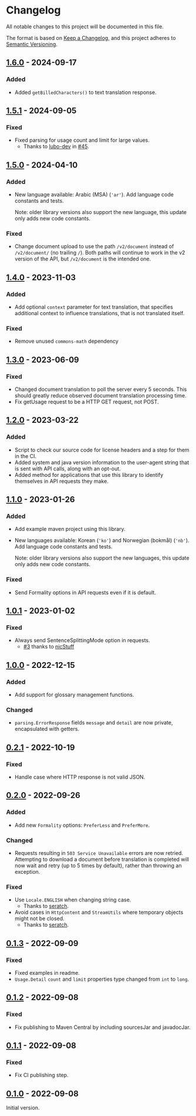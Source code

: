 # Changelog
All notable changes to this project will be documented in this file.

The format is based on [Keep a Changelog](https://keepachangelog.com/en/1.0.0/),
and this project adheres to [Semantic Versioning](https://semver.org/spec/v2.0.0.html).


## [1.6.0] - 2024-09-17
### Added
* Added `getBilledCharacters()` to text translation response.


## [1.5.1] - 2024-09-05
### Fixed
* Fixed parsing for usage count and limit for large values.
  * Thanks to [lubo-dev](https://github.com/lubo-dev) in [#45](https://github.com/DeepLcom/deepl-java/pull/45). 


## [1.5.0] - 2024-04-10
### Added
* New language available: Arabic (MSA) (`'ar'`). Add language code constants and tests.

  Note: older library versions also support the new language, this update only
  adds new code constants.
### Fixed
* Change document upload to use the path `/v2/document` instead of `/v2/document/` (no trailing `/`).
  Both paths will continue to work in the v2 version of the API, but `/v2/document` is the intended one.


## [1.4.0] - 2023-11-03
### Added
* Add optional `context` parameter for text translation, that specifies
  additional context to influence translations, that is not translated itself.
### Fixed
* Remove unused `commons-math` dependency


## [1.3.0] - 2023-06-09 
### Fixed
* Changed document translation to poll the server every 5 seconds. This should greatly reduce observed document translation processing time.
* Fix getUsage request to be a HTTP GET request, not POST.


## [1.2.0] - 2023-03-22
### Added
* Script to check our source code for license headers and a step for them in the CI.
* Added system and java version information to the user-agent string that is sent with API calls, along with an opt-out.
* Added method for applications that use this library to identify themselves in API requests they make.


## [1.1.0] - 2023-01-26
### Added
* Add example maven project using this library.
* New languages available: Korean (`'ko'`) and Norwegian (bokmål) (`'nb'`). Add
  language code constants and tests.

  Note: older library versions also support the new languages, this update only
  adds new code constants.
### Fixed
* Send Formality options in API requests even if it is default.


## [1.0.1] - 2023-01-02
### Fixed
* Always send SentenceSplittingMode option in requests.
  * [#3](https://github.com/DeepLcom/deepl-java/issues/3) thanks to 
    [nicStuff](https://github.com/nicStuff)


## [1.0.0] - 2022-12-15
### Added
* Add support for glossary management functions.
### Changed
* `parsing.ErrorResponse` fields `message` and `detail` are now private,
  encapsulated with getters.


## [0.2.1] - 2022-10-19
### Fixed
* Handle case where HTTP response is not valid JSON.


## [0.2.0] - 2022-09-26
### Added
* Add new `Formality` options: `PreferLess` and `PreferMore`.
### Changed
* Requests resulting in `503 Service Unavailable` errors are now retried.
  Attempting to download a document before translation is completed will now
  wait and retry (up to 5 times by default), rather than throwing an exception.
### Fixed
* Use `Locale.ENGLISH` when changing string case.
  * Thanks to [seratch](https://github.com/seratch).
* Avoid cases in `HttpContent` and `StreamUtils` where temporary objects might
  not be closed.
  * Thanks to [seratch](https://github.com/seratch).


## [0.1.3] - 2022-09-09
### Fixed
* Fixed examples in readme.
* `Usage.Detail` `count` and `limit` properties type changed from `int` to `long`.


## [0.1.2] - 2022-09-08
### Fixed
* Fix publishing to Maven Central by including sourcesJar and javadocJar.


## [0.1.1] - 2022-09-08
### Fixed
* Fix CI publishing step.


## [0.1.0] - 2022-09-08
Initial version.


[1.6.0]: https://github.com/DeepLcom/deepl-java/compare/v1.5.1...v1.6.0
[1.5.1]: https://github.com/DeepLcom/deepl-java/compare/v1.5.0...v1.5.1
[1.5.0]: https://github.com/DeepLcom/deepl-java/compare/v1.4.0...v1.5.0
[1.4.0]: https://github.com/DeepLcom/deepl-java/compare/v1.3.0...v1.4.0
[1.3.0]: https://github.com/DeepLcom/deepl-java/compare/v1.2.0...v1.3.0
[1.2.0]: https://github.com/DeepLcom/deepl-java/compare/v1.1.0...v1.2.0
[1.1.0]: https://github.com/DeepLcom/deepl-java/compare/v1.0.1...v1.1.0
[1.0.1]: https://github.com/DeepLcom/deepl-java/compare/v1.0.0...v1.0.1
[1.0.0]: https://github.com/DeepLcom/deepl-java/compare/v0.2.1...v1.0.0
[0.2.1]: https://github.com/DeepLcom/deepl-java/compare/v0.2.0...v0.2.1
[0.2.0]: https://github.com/DeepLcom/deepl-java/compare/v0.1.3...v0.2.0
[0.1.3]: https://github.com/DeepLcom/deepl-java/compare/v0.1.2...v0.1.3
[0.1.2]: https://github.com/DeepLcom/deepl-java/compare/v0.1.1...v0.1.2
[0.1.1]: https://github.com/DeepLcom/deepl-java/compare/v0.1.0...v0.1.1
[0.1.0]: https://github.com/DeepLcom/deepl-java/releases/tag/v0.1.0
